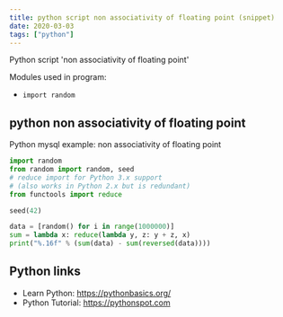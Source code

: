 ```yaml
---
title: python script non associativity of floating point (snippet)
date: 2020-03-03
tags: ["python"]
---
```

Python script 'non associativity of floating point'


Modules used in program: 
* `import random`

## python non associativity of floating point

Python mysql example: non associativity of floating point

```python
import random
from random import random, seed
# reduce import for Python 3.x support
# (also works in Python 2.x but is redundant)
from functools import reduce

seed(42)

data = [random() for i in range(1000000)]
sum = lambda x: reduce(lambda y, z: y + z, x)
print("%.16f" % (sum(data) - sum(reversed(data))))

```

## Python links

- Learn Python: https://pythonbasics.org/
- Python Tutorial: https://pythonspot.com
